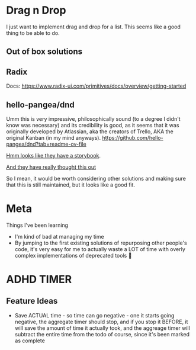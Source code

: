 # Drag n Drop

I just want to implement drag and drop for a list. This seems like a good thing to be able to do.

## Out of box solutions

## Radix

Docs: https://www.radix-ui.com/primitives/docs/overview/getting-started

## hello-pangea/dnd

Umm this is very impressive, philosophically sound (to a degree I didn't know was necessary) and its credibility is good, as it seems that it was originally developed by Atlassian, aka the creators of Trello, AKA the original Kanban (in my mind anyways).
https://github.com/hello-pangea/dnd?tab=readme-ov-file

[Hmm looks like they have a storybook](https://dnd.hellopangea.com/?path=/docs/welcome--docs).

[And they have really thought this out](https://medium.com/@alexandereardon/rethinking-drag-and-drop-d9f5770b4e6b)

So I mean, it would be worth considering other solutions and making sure that this is still maintained, but it looks like a good fit.

# Meta

Things I've been learning

- I'm kind of bad at managing my time
- By jumping to the first existing solutions of repurposing other people's code, it's very easy for me to actually waste a LOT of time with overly complex implementations of deprecated tools 😬

# ADHD TIMER
## Feature Ideas
- Save ACTUAL time - so time can go negative - one it starts going negative, the aggregate timer should stop, and if you stop it BEFORE, it will save the amount of time it actually took, and the aggreage timer will subtract the entire time from the todo of course, since it's been marked as complete